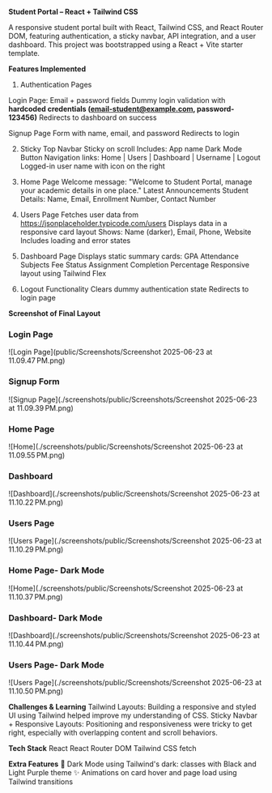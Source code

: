 **Student Portal – React + Tailwind CSS**

A responsive student portal built with React, Tailwind CSS, and React Router DOM, featuring authentication, a sticky navbar, API integration, and a user dashboard. This project was bootstrapped using a React + Vite starter template.

**Features Implemented**

1) Authentication Pages

Login Page: Email + password fields
Dummy login validation with **hardcoded credentials (email-student@example.com, password- 123456)**
Redirects to dashboard on success

Signup Page
Form with name, email, and password
Redirects to login

2) Sticky Top Navbar
Sticky on scroll
Includes:
   App name
   Dark Mode Button
   Navigation links: Home | Users | Dashboard | Username | Logout
   Logged-in user name with icon on the right

3) Home Page
Welcome message: "Welcome to Student Portal, manage your academic details in one place."
Latest Announcements
Student Details: Name, Email, Enrollment Number, Contact Number

4) Users Page
Fetches user data from https://jsonplaceholder.typicode.com/users
Displays data in a responsive card layout
Shows: Name (darker), Email, Phone, Website
Includes loading and error states

5) Dashboard Page
Displays static summary cards:
GPA
Attendance
Subjects
Fee Status
Assignment Completion Percentage
Responsive layout using Tailwind Flex

6) Logout Functionality
Clears dummy authentication state
Redirects to login page

**Screenshot of Final Layout**

### Login Page
![Login Page](public/Screenshots/Screenshot 2025-06-23 at 11.09.47 PM.png)

### Signup Form
![Signup Page](./screenshots/public/Screenshots/Screenshot 2025-06-23 at 11.09.39 PM.png)

### Home Page
![Home](./screenshots/public/Screenshots/Screenshot 2025-06-23 at 11.09.55 PM.png)

### Dashboard
![Dashboard](./screenshots/public/Screenshots/Screenshot 2025-06-23 at 11.10.22 PM.png)

### Users Page
![Users Page](./screenshots/public/Screenshots/Screenshot 2025-06-23 at 11.10.29 PM.png)

### Home Page- Dark Mode
![Home](./screenshots/public/Screenshots/Screenshot 2025-06-23 at 11.10.37 PM.png)

### Dashboard- Dark Mode
![Dashboard](./screenshots/public/Screenshots/Screenshot 2025-06-23 at 11.10.44 PM.png)

### Users Page- Dark Mode
![Users Page](./screenshots/public/Screenshots/Screenshot 2025-06-23 at 11.10.50 PM.png)


**Challenges & Learning**
Tailwind Layouts: Building a responsive and styled UI using Tailwind helped improve my understanding of CSS.
Sticky Navbar + Responsive Layouts: Positioning and responsiveness were tricky to get right, especially with overlapping content and scroll behaviors.

**Tech Stack**
React
React Router DOM
Tailwind CSS
fetch

**Extra Features**
🌙 Dark Mode using Tailwind's dark: classes with Black and Light Purple theme
✨ Animations on card hover and page load using Tailwind transitions